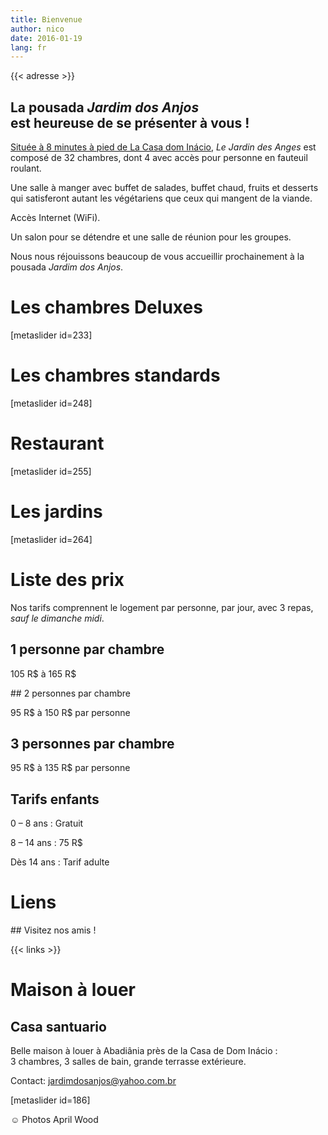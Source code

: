 ```yaml
---
title: Bienvenue
author: nico
date: 2016-01-19
lang: fr
---
```


{{< adresse >}}

## La pousada <i>Jardim dos Anjos</i><br />est heureuse de se présenter à vous !

<a href="http://goo.gl/maps/i1L2U"><span class="domInacio">Située à 8 minutes à pied de La Casa dom Inácio</span></a>, <i>Le Jardin des Anges</i> est composé de 32 chambres, dont 4 avec accès pour personne en fauteuil roulant.

Une salle à manger avec buffet de salades, buffet chaud, fruits et desserts qui satisferont autant les végétariens que ceux qui mangent de la viande.

Accès Internet (WiFi).

Un salon pour se détendre et une salle de réunion pour les groupes.

Nous nous réjouissons beaucoup de vous accueillir prochainement à la pousada <i>Jardim dos Anjos</i>.

<h1 id="photos_chambres_deluxes">Les chambres Deluxes</h1>

[metaslider id=233]

<h1 id="photos_chambres_standards">Les chambres standards</h1>

[metaslider id=248]

<h1 id="photos_coin-repas">Restaurant</h1>

[metaslider id=255]

<h1 id="photos_jardins">Les jardins</h1>

[metaslider id=264]

<!--
<h1 id="photos">Photos</h1>

[metaslider id=92]

*Photos by Pasha Antonov: <a href="http://www.pavelantonov.com">www.pavelantonov.com</a>
-->


# Liste des prix

Nos tarifs comprennent le logement par personne, par jour, avec 3 repas, <em>sauf le dimanche midi</em>.

## 1 personne par chambre

105 R$ à 165 R$

## 2 personnes par chambre

95 R$ à 150 R$ par personne

## 3 personnes par chambre

95 R$ à 135 R$ par personne

## Tarifs enfants

0 – 8 ans : Gratuit

8 – 14 ans : 75 R$

Dès 14 ans : Tarif adulte

<!--
<h1 id="testimony">Témoignages</h1>
-->
<!-- Vide -->


# Liens

## Visitez nos amis !

{{< links >}}


# Maison à louer

## Casa santuario

Belle maison à louer à Abadiânia près de la Casa de Dom Inácio : 3 chambres, 3 salles de bain, grande terrasse extérieure.

Contact: <a href="mailto:jardimdosanjos@yahoo.com.br">jardimdosanjos@yahoo.com.br</a>

[metaslider id=186]

☺ Photos April Wood
